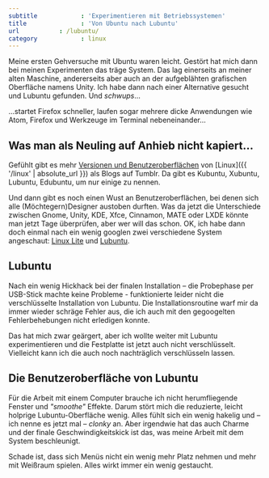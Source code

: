 ```yaml
---
subtitle            : 'Experimentieren mit Betriebssystemen'
title               : 'Von Ubuntu nach Lubuntu'
url           : /lubuntu/
category            : linux
---
```

Meine ersten Gehversuche mit Ubuntu waren leicht. Gestört hat mich dann bei meinen Experimenten das träge System. Das lag einerseits an meiner alten Maschine, andererseits aber auch an der aufgeblähten grafischen Oberfläche namens Unity. Ich habe dann nach einer Alternative gesucht und Lubuntu gefunden. Und _schwups_...
<!-- readmore -->
...startet Firefox schneller, laufen sogar mehrere dicke Anwendungen wie Atom, Firefox und Werkzeuge im Terminal nebeneinander...

## Was man als Neuling auf Anhieb nicht kapiert...

Gefühlt gibt es mehr [Versionen und Benutzeroberflächen](https://de.wikipedia.org/wiki/Unity_(Benutzeroberfl%C3%A4che)) von [Linux]({{ '/linux' | absolute_url }}) als Blogs auf Tumblr. Da gibt es Kubuntu, Xubuntu, Lubuntu, Edubuntu, um nur einige zu nennen.

Und dann gibt es noch einen Wust an Benutzeroberflächen, bei denen sich alle (Möchtegern)Designer austoben durften. Was da jetzt die Unterschiede zwischen Gnome, Unity, KDE, Xfce, Cinnamon, MATE oder LXDE könnte man jetzt Tage überprüfen, aber wer will das schon. OK, ich habe dann doch einmal nach ein wenig googlen zwei verschiedene System angeschaut: [Linux Lite](https://www.linuxliteos.com/) und [Lubuntu](http://lubuntu.net/).

## Lubuntu

Nach ein wenig Hickhack bei der finalen Installation – die Probephase per USB-Stick machte keine Probleme - funktionierte leider nicht die verschlüsselte Installation von Lubuntu. Die Installationsroutine warf mir da immer wieder schräge Fehler aus, die ich auch mit den gegoogelten Fehlerbehebungen nicht erledigen konnte.

Das hat mich zwar geärgert, aber ich wollte weiter mit Lubuntu experimentieren und die Festplatte ist jetzt auch nicht verschlüsselt. Vielleicht kann ich die auch noch nachträglich verschlüsseln lassen.

## Die Benutzeroberfläche von Lubuntu

Für die Arbeit mit einem Computer brauche ich nicht herumfliegende Fenster und _"smoothe"_ Effekte. Darum stört mich die reduzierte, leicht holprige Lubuntu-Oberfläche wenig. Alles fühlt sich ein wenig hakelig und – ich nenne es jetzt mal – _clonky_ an. Aber irgendwie hat das auch Charme und der finale Geschwindigkeitskick ist das, was meine Arbeit mit dem System beschleunigt.

Schade ist, dass sich Menüs nicht ein wenig mehr Platz nehmen und mehr mit Weißraum spielen. Alles wirkt immer ein wenig gestaucht.
